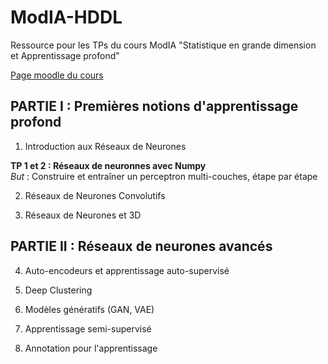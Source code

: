 # ModIA-HDDL
Ressource pour les TPs du cours ModIA "Statistique en grande dimension et Apprentissage profond"

[Page moodle du cours](https://moodle-n7.inp-toulouse.fr/course/view.php?id=2777)


## PARTIE I : Premières notions d'apprentissage profond

1. Introduction aux Réseaux de Neurones

**TP 1 et 2 : Réseaux de neuronnes avec Numpy** <br>
_But_ : Construire et entraîner un perceptron multi-couches, étape par étape

2. Réseaux de Neurones Convolutifs

3. Réseaux de Neurones et 3D


## PARTIE II : Réseaux de neurones avancés

4. Auto-encodeurs et apprentissage auto-supervisé

5. Deep Clustering

6. Modèles génératifs (GAN, VAE)

7. Apprentissage semi-supervisé

8. Annotation pour l'apprentissage
